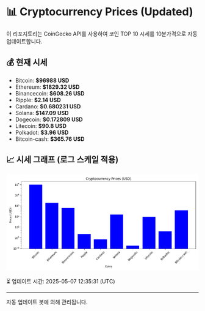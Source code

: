 
# 📊 Cryptocurrency Prices (Updated)

이 리포지토리는 CoinGecko API를 사용하여 코인 TOP 10 시세를 10분가격으로 자동 업데이트합니다.

## 💰 현재 시세
- Bitcoin: **$96988 USD**
- Ethereum: **$1829.32 USD**
- Binancecoin: **$608.26 USD**
- Ripple: **$2.14 USD**
- Cardano: **$0.680231 USD**
- Solana: **$147.09 USD**
- Dogecoin: **$0.172809 USD**
- Litecoin: **$90.8 USD**
- Polkadot: **$3.96 USD**
- Bitcoin-cash: **$365.76 USD**

## 📈 시세 그래프 (로그 스케일 적용)
![Crypto Prices](crypto_prices.png)

⏳ 업데이트 시간: 2025-05-07 12:35:31 (UTC)

---
자동 업데이트 봇에 의해 관리됩니다.
